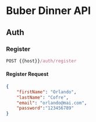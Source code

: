 # Buber Dinner API


## Auth

### Register
```js
POST {{host}}/auth/register
```

#### Register Request
```json
{
    "firstName": "Orlando",
    "lastName": "Cofre",
    "email": "orlando@mai.com",
    "password":"123456789"
}
```

